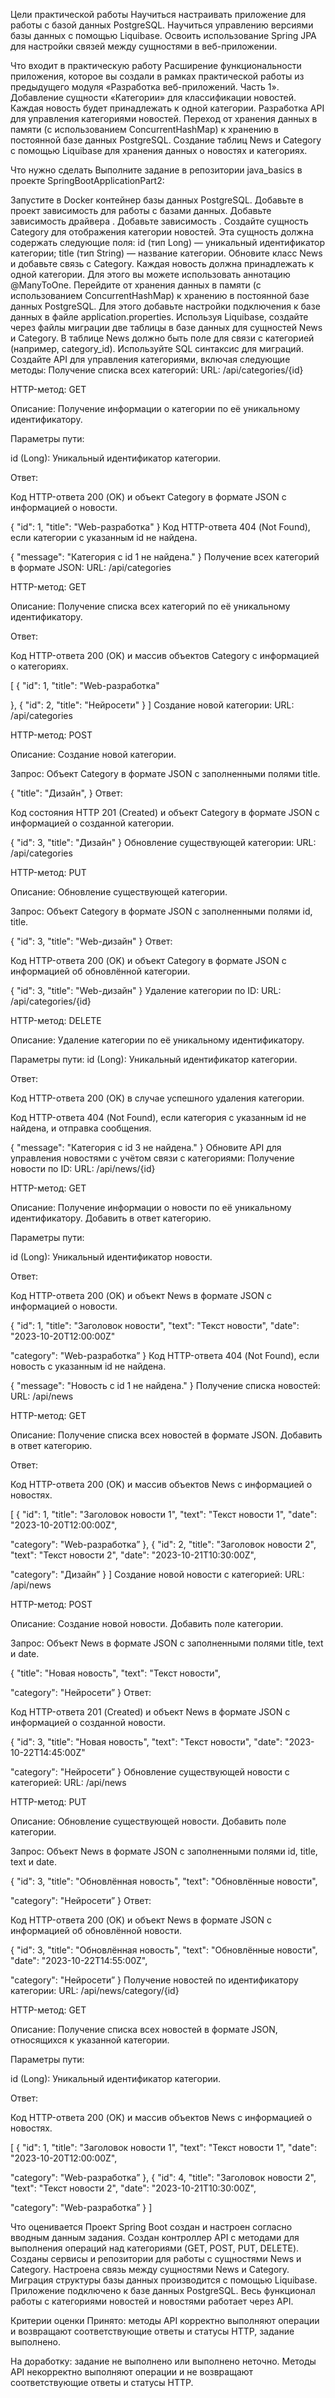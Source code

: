 Цели практической работы
Научиться настраивать приложение для работы с базой данных PostgreSQL.
Научиться управлению версиями базы данных с помощью Liquibase.
Освоить использование Spring JPA для настройки связей между сущностями в веб-приложении.


Что входит в практическую работу
Расширение функциональности приложения, которое вы создали в рамках практической работы из предыдущего модуля «Разработка веб-приложений. Часть 1».
Добавление сущности «Категории» для классификации новостей. Каждая новость будет принадлежать к одной категории.
Разработка API для управления категориями новостей.
Переход от хранения данных в памяти (с использованием ConcurrentHashMap) к хранению в постоянной базе данных PostgreSQL. 
Создание таблиц News и Category с помощью Liquibase для хранения данных о новостях и категориях.


Что нужно сделать
Выполните задание в репозитории java_basics в проекте SpringBootApplicationPart2:

Запустите в Docker контейнер базы данных PostgreSQL.
Добавьте в проект зависимость <spring-boot-starter-data-jpa> для работы с базами данных.
Добавьте зависимость драйвера <postgresql>.
Добавьте зависимость <liquibase-core>.
Создайте сущность Category для отображения категории новостей. Эта сущность должна содержать следующие поля:
id (тип Long) — уникальный идентификатор категории;
title (тип String) — название категории.
Обновите класс News и добавьте связь с Category. Каждая новость должна принадлежать к одной категории. Для этого вы можете использовать аннотацию @ManyToOne.
Перейдите от хранения данных в памяти (с использованием ConcurrentHashMap) к хранению в постоянной базе данных PostgreSQL. Для этого добавьте настройки подключения к базе данных в файле application.properties.
Используя Liquibase, создайте через файлы миграции две таблицы в базе данных для сущностей News и Category. В таблице News должно быть поле для связи с категорией (например, category_id). Используйте SQL синтаксис для миграций.
Создайте API для управления категориями, включая следующие методы:
Получение списка всех категорий:
URL: /api/categories/{id}

HTTP-метод: GET

Описание: Получение информации о категории по её уникальному идентификатору.

Параметры пути:

id (Long): Уникальный идентификатор категории.

Ответ:

Код HTTP-ответа 200 (OK) и объект Category в формате JSON с информацией о новости.

{
 "id": 1,
 "title": "Web-разработка"
}
Код HTTP-ответа 404 (Not Found), если категории с указанным id не найдена.

{ 
 "message": "Категория с id 1 не найдена."
}
Получение всех категорий в формате JSON:
URL: /api/categories

HTTP-метод: GET

Описание: Получение списка всех категорий по её уникальному идентификатору.

Ответ:

Код HTTP-ответа 200 (OK) и массив объектов Category с информацией о категориях.

[
 { 
 "id": 1,
 "title": "Web-разработка"

 },
 {
 "id": 2,
 "title": "Нейросети"
 }
]
Создание новой категории:
URL: /api/categories

HTTP-метод: POST

Описание: Создание новой категории.

Запрос: Объект Category в формате JSON с заполненными полями title.

{
 "title": "Дизайн", 
}
Ответ:

Код состояния HTTP 201 (Created) и объект Category в формате JSON с информацией о созданной категории.

{ 
 "id": 3,
 "title": "Дизайн"
}
Обновление существующей категории:
URL: /api/categories

HTTP-метод: PUT

Описание: Обновление существующей категории.

Запрос: Объект Category в формате JSON с заполненными полями id, title.

{
 "id": 3,
 "title": "Web-дизайн"
}
Ответ:

Код HTTP-ответа 200 (OK) и объект Category в формате JSON с информацией об обновлённой категории.

{ 
 "id": 3,
 "title": "Web-дизайн"
}
Удаление категории по ID:
URL: /api/categories/{id}

HTTP-метод: DELETE

Описание: Удаление категории по её уникальному идентификатору.

Параметры пути: id (Long): Уникальный идентификатор категории.

Ответ:

Код HTTP-ответа 200 (OK) в случае успешного удаления категории.

Код HTTP-ответа 404 (Not Found), если категория с указанным id не найдена, и отправка сообщения.

{ 
 "message": "Категория с id 3 не найдена."
}
Обновите API для управления новостями с учётом связи с категориями:
Получение новости по ID:
URL: /api/news/{id}

HTTP-метод: GET

Описание: Получение информации о новости по её уникальному идентификатору. Добавить в ответ категорию.

Параметры пути:

id (Long): Уникальный идентификатор новости.

Ответ:

Код HTTP-ответа 200 (OK) и объект News в формате JSON с информацией о новости.

{
 "id": 1,
 "title": "Заголовок новости",
 "text": "Текст новости",
 "date": "2023-10-20T12:00:00Z"

 "category": "Web-разработка”
}
Код HTTP-ответа 404 (Not Found), если новость с указанным id не найдена.

{ 
 "message": "Новость с id 1 не найдена."
}
Получение списка новостей:
URL: /api/news

HTTP-метод: GET

Описание: Получение списка всех новостей в формате JSON. Добавить в ответ категорию.

Ответ:

Код HTTP-ответа 200 (OK) и массив объектов News с информацией о новостях.

[
 { 
 "id": 1, 
 "title": "Заголовок новости 1", 
 "text": "Текст новости 1",
 "date": "2023-10-20T12:00:00Z",

 "category": "Web-разработка”
 },
 {
 "id": 2, 
 "title": "Заголовок новости 2",
 "text": "Текст новости 2",
 "date": "2023-10-21T10:30:00Z",

 "category": "Дизайн”
 }
]
Создание новой новости с категорией:
URL: /api/news

HTTP-метод: POST

Описание: Создание новой новости. Добавить поле категории.

Запрос: Объект News в формате JSON с заполненными полями title, text и date.

{
 "title": "Новая новость", 
 "text": "Текст новости",

 "category": "Нейросети”
}
Ответ:

Код HTTP-ответа 201 (Created) и объект News в формате JSON с информацией о созданной новости.

{ 
 "id": 3,
 "title": "Новая новость",
 "text": "Текст новости", 
 "date": "2023-10-22T14:45:00Z"

 "category": "Нейросети”
}
Обновление существующей новости с категорией:
URL: /api/news

HTTP-метод: PUT

Описание: Обновление существующей новости. Добавить поле категории.

Запрос: Объект News в формате JSON с заполненными полями id, title, text и date.

{
 "id": 3,
 "title": "Обновлённая новость", 
 "text": "Обновлённые новости", 

 "category": "Нейросети”
}
Ответ:

Код HTTP-ответа 200 (OK) и объект News в формате JSON с информацией об обновлённой новости.

{ 
 "id": 3,
 "title": "Обновлённая новость",
 "text": "Обновлённые новости", 
 "date": "2023-10-22T14:55:00Z",

 "category": "Нейросети”
}
Получение новостей по идентификатору категории:
URL: /api/news/category/{id}

HTTP-метод: GET

Описание: Получение списка всех новостей в формате JSON, относящихся к указанной категории.

Параметры пути:

id (Long): Уникальный идентификатор категории.

Ответ:

Код HTTP-ответа 200 (OK) и массив объектов News с информацией о новостях.

[
 { 
 "id": 1, 
 "title": "Заголовок новости 1", 
 "text": "Текст новости 1",
 "date": "2023-10-20T12:00:00Z",

 "category": "Web-разработка”
 },
 {
 "id": 4, 
 "title": "Заголовок новости 2",
 "text": "Текст новости 2",
 "date": "2023-10-21T10:30:00Z",

 "category": "Web-разработка”
 }
]


Что оценивается
Проект Spring Boot создан и настроен согласно вводным данным задания.
Создан контроллер API с методами для выполнения операций над категориями (GET, POST, PUT, DELETE).
Созданы сервисы и репозитории для работы с сущностями News и Category.
Настроена связь между сущностями News и Category.
Миграция структуры базы данных производится с помощью Liquibase.
Приложение подключено к базе данных PostgreSQL.
Весь функционал работы с категориями новостей и новостями работает через API.

Критерии оценки
Принято: методы API корректно выполняют операции и возвращают соответствующие ответы и статусы HTTP, задание выполнено.

На доработку: задание не выполнено или выполнено неточно. Методы API некорректно выполняют операции и не возвращают соответствующие ответы и статусы HTTP.
